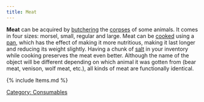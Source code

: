 ```yaml
---
title: Meat
---
```


**Meat** can be acquired by [butchering](butcher "wikilink") the
[corpses](corpse "wikilink") of some animals. It comes in four sizes:
morsel, small, regular and large. Meat can be [cooked](cook "wikilink")
using a [pan](pan "wikilink"), which has the effect of making it more
nutritious, making it last longer and reducing its weight slightly.
Having a chunk of [salt](salt "wikilink") in your inventory while
cooking preserves the meat even better. Although the name of the object
will be different depending on which animal it was gotten from (bear
meat, venison, wolf meat, etc.), all kinds of meat are functionally
identical.

{% include Items.md %}

[Category: Consumables](Category:_Consumables "wikilink")